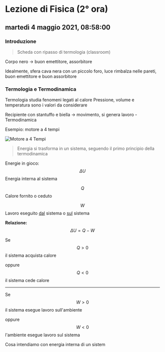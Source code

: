 
# Lezione di Fisica (2° ora)

## martedì 4 maggio 2021, 08:58:00
### Introduzione

> Scheda con ripasso di termologia (classroom)

Corpo nero -> buon emettitore, assorbitore

Idealmente, sfera cava nera con un piccolo foro, luce rimbalza nelle pareti, buon emettitore e buon assorbitore

### Termologia e Termodinamica
Termologia studia fenomeni legati al calore
Pressione, volume e temperatura sono i valori da considerare

Recipiente con stantuffo e biella -> movimento, si genera lavoro - Termodinamica

Esempio: motore a 4 tempi

![Motore a 4 Tempi](https://www.tecnologiaduepuntozero.it/wp-content/uploads/2018/01/Diesel-4-tempi.gif)

> Energia si trasforma in un sistema, seguendo il primo principio della termodinamica

Energie in gioco:
$$
\Delta U
$$
Energia interna al sistema

$$
Q
$$
Calore fornito o ceduto

$$
W
$$
Lavoro eseguito <u>dal</u> sistema o <u>sul</u> sistema

**Relazione:**
$$
\Delta U=Q-W
$$

Se
$$
Q>0
$$
il sistema acquista calore

oppure
$$
Q<0
$$
il sistema cede calore

---
Se
$$
W>0
$$
il sistema esegue lavoro sull'ambiente

oppure
$$
W<0
$$
l'ambiente esegue lavoro sul sistema


Cosa intendiamo con energia interna di un sistem
<!--stackedit_data:
eyJoaXN0b3J5IjpbMjAzMzUzMDU3NCw5NDQ0NDEzNTMsMTAzNT
M4MTQwMCwtMjUzMzcwNzA2LC03MDE2Njc3NTksLTY4MDE5NDk5
XX0=
-->